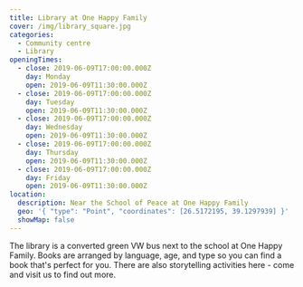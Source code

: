 ```yaml
---
title: Library at One Happy Family
cover: /img/library_square.jpg
categories:
  - Community centre
  - Library
openingTimes:
  - close: 2019-06-09T17:00:00.000Z
    day: Monday
    open: 2019-06-09T11:30:00.000Z
  - close: 2019-06-09T17:00:00.000Z
    day: Tuesday
    open: 2019-06-09T11:30:00.000Z
  - close: 2019-06-09T17:00:00.000Z
    day: Wednesday
    open: 2019-06-09T11:30:00.000Z
  - close: 2019-06-09T17:00:00.000Z
    day: Thursday
    open: 2019-06-09T11:30:00.000Z
  - close: 2019-06-09T17:00:00.000Z
    day: Friday
    open: 2019-06-09T11:30:00.000Z
location:
  description: Near the School of Peace at One Happy Family
  geo: '{ "type": "Point", "coordinates": [26.5172195, 39.1297939] }'
  showMap: false
---
```

The library is a converted green VW bus next to the school at One Happy Family. Books are arranged by language, age, and type so you can find a book that's perfect for you. There are also storytelling activities here - come and visit us to find out more.
